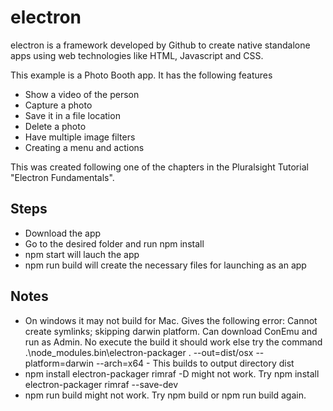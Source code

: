 # electron

electron is a framework developed by Github to create native standalone apps using web technologies like HTML, Javascript and CSS.

This example is a Photo Booth app. It has the following features
- Show a video of the person
- Capture a photo
- Save it in a file location
- Delete a photo
- Have multiple image filters
- Creating a menu and actions

This was created following one of the chapters in the Pluralsight Tutorial "Electron Fundamentals".

## Steps
- Download the app
- Go to the desired folder and run npm install
- npm start will lauch the app
- npm run build will create the necessary files for launching as an app

## Notes
- On windows it may not build for Mac. Gives the following error: Cannot create symlinks; skipping darwin platform.
  Can download ConEmu and run as Admin. No execute the build it should work else try the command
  .\node_modules\.bin\electron-packager . --out=dist/osx --platform=darwin --arch=x64 - This builds to output directory dist
- npm install electron-packager rimraf -D might not work. Try npm install electron-packager rimraf --save-dev
- npm run build might not work. Try npm build or npm run build again.
